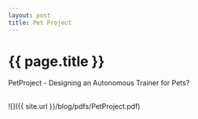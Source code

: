 ```yaml
---
layout: post
title: Pet Project
---
```


{{ page.title }}
================

<p class="meta">

PetProject - Designing an Autonomous Trainer for Pets? 


<br>
![]({{ site.url }}/blog/pdfs/PetProject.pdf)

<a href="{{ site.url }}/blog/pdfs/PetProject.pdf">
